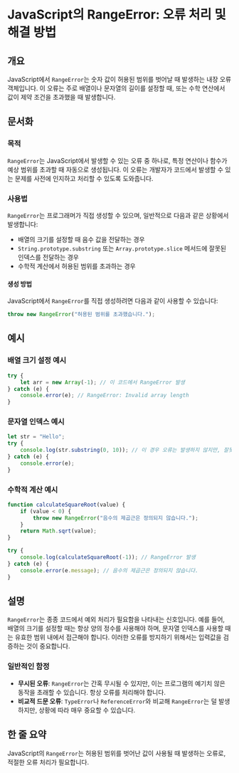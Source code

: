 <!--
Meta Description: # JavaScript의 RangeError: 오류 처리 및 해결 방법 ## 개요 JavaScript에서 `RangeError`는 숫자 값이 허용된 범위를 벗어날 때 발생하는 내장 오류 객체입니다. 이 오류는 주로 배열이나 문자열의 길이를 설정할 때, 또는 수학 연산에...
Meta Keywords: rangeerror, 범위를, console, 허용된, javascript
-->

# JavaScript의 RangeError: 오류 처리 및 해결 방법

## 개요
JavaScript에서 `RangeError`는 숫자 값이 허용된 범위를 벗어날 때 발생하는 내장 오류 객체입니다. 이 오류는 주로 배열이나 문자열의 길이를 설정할 때, 또는 수학 연산에서 값이 제약 조건을 초과했을 때 발생합니다.

## 문서화
### 목적
`RangeError`는 JavaScript에서 발생할 수 있는 오류 중 하나로, 특정 연산이나 함수가 예상 범위를 초과할 때 자동으로 생성됩니다. 이 오류는 개발자가 코드에서 발생할 수 있는 문제를 사전에 인지하고 처리할 수 있도록 도와줍니다.

### 사용법
`RangeError`는 프로그래머가 직접 생성할 수 있으며, 일반적으로 다음과 같은 상황에서 발생합니다:

- 배열의 크기를 설정할 때 음수 값을 전달하는 경우
- `String.prototype.substring` 또는 `Array.prototype.slice` 메서드에 잘못된 인덱스를 전달하는 경우
- 수학적 계산에서 허용된 범위를 초과하는 경우

#### 생성 방법
JavaScript에서 `RangeError`를 직접 생성하려면 다음과 같이 사용할 수 있습니다:

```javascript
throw new RangeError("허용된 범위를 초과했습니다.");
```

## 예시
### 배열 크기 설정 예시
```javascript
try {
    let arr = new Array(-1); // 이 코드에서 RangeError 발생
} catch (e) {
    console.error(e); // RangeError: Invalid array length
}
```

### 문자열 인덱스 예시
```javascript
let str = "Hello";
try {
    console.log(str.substring(0, 10)); // 이 경우 오류는 발생하지 않지만, 잘못된 인덱스 사용 주의
} catch (e) {
    console.error(e);
}
```

### 수학적 계산 예시
```javascript
function calculateSquareRoot(value) {
    if (value < 0) {
        throw new RangeError("음수의 제곱근은 정의되지 않습니다.");
    }
    return Math.sqrt(value);
}

try {
    console.log(calculateSquareRoot(-1)); // RangeError 발생
} catch (e) {
    console.error(e.message); // 음수의 제곱근은 정의되지 않습니다.
}
```

## 설명
`RangeError`는 종종 코드에서 예외 처리가 필요함을 나타내는 신호입니다. 예를 들어, 배열의 크기를 설정할 때는 항상 양의 정수를 사용해야 하며, 문자열 인덱스를 사용할 때는 유효한 범위 내에서 접근해야 합니다. 이러한 오류를 방지하기 위해서는 입력값을 검증하는 것이 중요합니다.

### 일반적인 함정
- **무시된 오류**: `RangeError`는 간혹 무시될 수 있지만, 이는 프로그램의 예기치 않은 동작을 초래할 수 있습니다. 항상 오류를 처리해야 합니다.
- **비교적 드문 오류**: `TypeError`나 `ReferenceError`와 비교해 `RangeError`는 덜 발생하지만, 상황에 따라 매우 중요할 수 있습니다.

## 한 줄 요약
JavaScript의 `RangeError`는 허용된 범위를 벗어난 값이 사용될 때 발생하는 오류로, 적절한 오류 처리가 필요합니다.